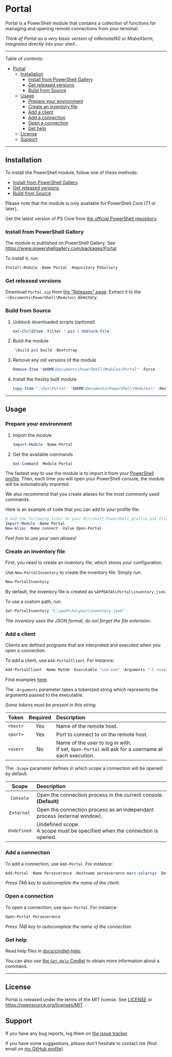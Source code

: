 # Portal

Portal is a PowerShell module that contains a collection of functions for managing and opening remote connections from your terminal.

_Think of Portal as a very basic version of mRemoteNG or MobaXterm, integrated directly into your shell..._

---

Table of contents:

- [Portal](#portal)
  - [Installation](#installation)
    - [Install from PowerShell Gallery](#install-from-powershell-gallery)
    - [Get released versions](#get-released-versions)
    - [Build from Source](#build-from-source)
  - [Usage](#usage)
    - [Prepare your environment](#prepare-your-environment)
    - [Create an inventory file](#create-an-inventory-file)
    - [Add a client](#add-a-client)
    - [Add a connection](#add-a-connection)
    - [Open a connection](#open-a-connection)
    - [Get help](#get-help)
  - [License](#license)
  - [Support](#support)

---

## Installation

To install the PowerShell module, follow one of these methods:

- [Install from PowerShell Gallery](#install-from-powershell-gallery)
- [Get released versions](#get-released-versions)
- [Build from Source](#build-from-source)

Please note that the module is only available for PowerShell Core (7.1 or later).

Get the latest version of PS Core from [the official PowerShell repository](https://github.com/PowerShell/PowerShell/releases).

### Install from PowerShell Gallery

The module is published on PowerShell Gallery.
See <https://www.powershellgallery.com/packages/Portal>.

To install it, run:

```powershell
Install-Module -Name Portal -Repository PSGallery
```

### Get released versions

Download `Portal.zip` from [the "Releases" page](https://github.com/VouDoo/Portal/releases).
Extract it to the `~\Documents\PowerShell\Modules\` directory.

### Build from Source

1. Unblock downloaded scripts _(optional)_

    ```powershell
    Get-ChildItem -Filter *.ps1 | Unblock-File
    ```

2. Build the module

    ```powershell
    .\build.ps1 build -Bootstrap
    ```

3. Remove any old versions of the module

    ```powershell
    Remove-Item "$HOME\Documents\PowerShell\Modules\Portal" -Force
    ```

4. Install the freshly built module

    ```powershell
    Copy-Item ".\Out\Portal" "$HOME\Documents\PowerShell\Modules\" -Recurse
    ```

---

## Usage

### Prepare your environment

1. Import the module

    ```powershell
    Import-Module -Name Portal
    ```

2. Get the available commands

    ```powershell
    Get-Command -Module Portal
    ```

The fastest way to use the module is to import it from your [PowerShell profile](https://docs.microsoft.com/en-us/powershell/module/microsoft.powershell.core/about/about_profiles).
Then, each time you will open your PowerShell console, the module will be automatically imported.

We also recommend that you create aliases for the most commonly used commands.

Here is an example of code that you can add to your profile file:

```powershell
# Add the following lines to your Microsoft.PowerShell_profile.ps1 file
Import-Module -Name Portal
New-Alias -Name connect -Value Open-Portal
```

_Feel free to use your own aliases!_

### Create an inventory file

First, you need to create an inventory file, which stores your configuration.

Use `New-PortalInventory` to create the inventory file.
Simply run:

```powershell
New-PortalInventory
```

By default, the inventory file is created as `%APPDATA%\Portal\inventory.json`.

To use a custom path, run:

```powershell
Set-PortalInventory "C:\path\to\your\inventory.json"
```

_The inventory uses the JSON format, do not forget the file extension._

### Add a client

Clients are defined programs that are interpreted and executed when you open a connection.

To add a client, use `Add-PortalClient`.
For instance:

```powershell
Add-PortalClient -Name MySSH -Executable "ssh.exe" -Arguments "-l <user> -p <port> <host>" -DefaultPort 22 -DefaultScope Console -Description "My first SSH client"
```

Find examples [here](examples/clients.md).

The `-Arguments` parameter takes a tokenized string which represents the arguments passed to the executable.

_Some tokens must be present in this string._

| Token    | Required | Description |
|:--------:|:--------:| :---------- |
| `<host>` | Yes      | Name of the remote host. |
| `<port>` | Yes      | Port to connect to on the remote host. |
| `<user>` | No       | Name of the user to log in with.</br>If set, `Open-Portal` will ask for a username at each execution. |

The `-Scope` parameter defines in which scope a connection will be opened by default.

| Scope       | Description |
|:-----------:| :---------- |
| `Console`   | Open the connection process in the current console. **(Default)** |
| `External`  | Open the connection process as an independant process (external window). |
| `Undefined` | Undefined scope.</br>A scope must be specified when the connection is opened. |

### Add a connection

To add a connection, use `Add-Portal`.
For instance:

```powershell
Add-Portal -Name Perseverance -Hostname perseverance.mars.solarsys -DefaultClient MySSH -DefaultUser nasa -Description "My connection to the Perseverance Rover"
```

_Press TAB key to autocomplete the name of the client._

### Open a connection

To open a connection, use `Open-Portal`.
For instance:

```powershell
Open-Portal Perseverance
```

_Press TAB key to autocomplete the name of the connection._

### Get help

Read help files in [docs/cmdlet-help](docs/cmdlet-help).

You can also use [the `Get-Help` Cmdlet](https://docs.microsoft.com/en-us/powershell/module/microsoft.powershell.core/get-help) to obtain more information about a command.

---

## License

Portal is released under the terms of the MIT license.
See [LICENSE](LICENSE) or <https://opensource.org/licenses/MIT>.

## Support

If you have any bug reports, log them on [the issue tracker](https://github.com/VouDoo/Portal/issues).

If you have some suggestions, please don't hesitate to contact me (find email on [my GitHub profile](https://github.com/VouDoo)).
